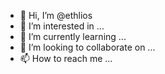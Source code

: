 - 👋 Hi, I’m @ethlios
- 👀 I’m interested in ...
- 🌱 I’m currently learning ...
- 💞️ I’m looking to collaborate on ...
- 📫 How to reach me ...

<!---
ethlios/ethlios is a ✨ special ✨ repository because its `README.md` (this file) appears on your GitHub profile.
You can click the Preview link to take a look at your changes.
--->
